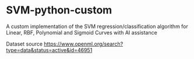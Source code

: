 # SVM-python-custom
A custom implementation of the SVM regression/classification algorithm for Linear, RBF, Polynomial and Sigmoid Curves with AI assistance

Dataset source
https://www.openml.org/search?type=data&status=active&id=46951
